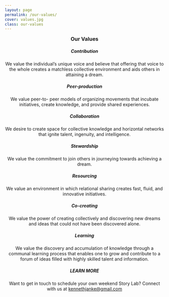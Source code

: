 ```yaml
---
layout: page
permalink: /our-values/
cover: values.jpg
class: our-values
---
```


<h3 style="margin-top: 0px !important; text-align: center;">Our Values</h3>

<div class="row">
<div class="col-md-12">
<i style="text-align: center;" class="fa fa-arrows-alt fa-2x icono"></i>
<h5 style="text-align: center;">Contribution</h5>
<p style="text-align: center;">We value the individual’s unique voice and believe that offering that voice to the whole creates a matchless collective environment and aids others in attaining a dream.</p>
</div>

<div class="col-md-12">
<i style="text-align: center;" class="fa fa-users fa-2x icono"></i>
<h5 style="text-align: center;">Peer-production</h5>
<p style="text-align: center;">We value peer-to- peer models of organizing movements that incubate initiatives, create knowledge, and provide shared experiences.</p>
</div>

<div class="col-md-12">
<i style="text-align: center;" class="fa fa-comments fa-2x icono"></i>
<h5 style="text-align: center;">Collaboration</h5>
<p style="text-align: center;">We desire to create space for collective knowledge and horizontal networks that ignite talent, ingenuity, and intelligence.</p>
</div>

<div class="col-md-12">
<i style="text-align: center;" class="fa fa-heart fa-2x icono"></i>
<h5 style="text-align: center;">Stewardship</h5>
<p style="text-align: center;">We value the commitment to join others in journeying towards achieving a dream.</p>
</div>

<div class="col-md-12">
<i style="text-align: center;" class="fa fab fa-slideshare fa-2x icono"></i>
<h5 style="text-align: center;">Resourcing</h5>
<p style="text-align: center;">We value an environment in which relational sharing creates fast, fluid, and innovative initiatives.</p>
</div>

<div class="col-md-12">
<i style="text-align: center;" class="fa fa-handshake fa-2x icono"></i>
<h5 style="text-align: center;">Co-creating</h5>
<p style="text-align: center;">We value the power of creating collectively and discovering new dreams and ideas that could not have been discovered alone.</p>
</div>

<div class="col-md-12">
<i style="text-align: center;" class="fa fas fa-graduation-cap fa-2x icono"></i>
<h5 style="text-align: center;">Learning</h5>
<p style="text-align: center;">We value the discovery and accumulation of knowledge through a communal learning process that enables one to grow and contribute to a forum of ideas filled with highly skilled talent and information.</p>
</div>

<div class="col-md-12 learn-more">
<h5 style="text-align: center;">LEARN MORE</h5>
<p style="text-align: center;">Want to get in touch to schedule your own weekend Story Lab? Connect with us at <a href="mailto:kennethjanke@gmail.com">kennethjanke@gmail.com</a></p>
</div>
</div>